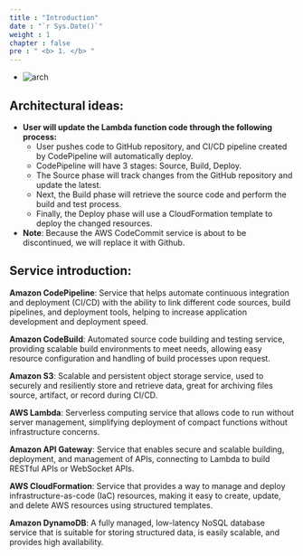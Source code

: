 ```yaml
---
title : "Introduction"
date : "`r Sys.Date()`" 
weight : 1 
chapter : false
pre : " <b> 1. </b> "
---
```

* ![arch](/workshop-aws-card-clash-7/images/arc.png) 

## Architectural ideas: 
* **User will update the Lambda function code through the following process:**
    * User pushes code to GitHub repository, and CI/CD pipeline created by CodePipeline will automatically deploy.
    * CodePipeline will have 3 stages: Source, Build, Deploy.
    * The Source phase will track changes from the GitHub repository and update the latest.
    * Next, the Build phase will retrieve the source code and perform the build and test process.
    * Finally, the Deploy phase will use a CloudFormation template to deploy the changed resources.
* **Note**: Because the AWS CodeCommit service is about to be discontinued, we will replace it with Github.

## Service introduction:

**Amazon CodePipeline**: Service that helps automate continuous integration and deployment (CI/CD) with the ability to link different code sources, build pipelines, and deployment tools, helping to increase application development and deployment speed.

**Amazon CodeBuild**: Automated source code building and testing service, providing scalable build environments to meet needs, allowing easy resource configuration and handling of build processes upon request.

**Amazon S3**: Scalable and persistent object storage service, used to securely and resiliently store and retrieve data, great for archiving files source, artifact, or record during CI/CD.

**AWS Lambda**: Serverless computing service that allows code to run without server management, simplifying deployment of compact functions without infrastructure concerns.

**Amazon API Gateway**: Service that enables secure and scalable building, deployment, and management of APIs, connecting to Lambda to build RESTful APIs or WebSocket APIs.

**AWS CloudFormation**: Service that provides a way to manage and deploy infrastructure-as-code (IaC) resources, making it easy to create, update, and delete AWS resources using structured templates.

**Amazon DynamoDB**: A fully managed, low-latency NoSQL database service that is suitable for storing structured data, is easily scalable, and provides high availability.